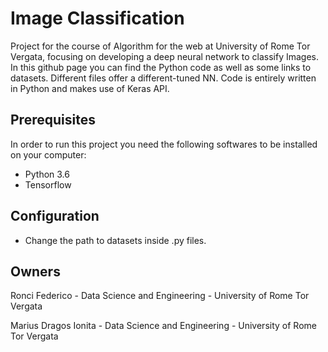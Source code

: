 # Image Classification

Project for the course of Algorithm for the web at University of Rome Tor Vergata, focusing on developing a deep neural network
to classify Images. 
In this github page you can find the Python code as well as some links to datasets. 
Different files offer a different-tuned NN.
Code is entirely written in Python and makes use of Keras API. 

## Prerequisites
In order to run this project you need the following softwares to be installed on your computer:
* Python 3.6
* Tensorflow

## Configuration
* Change the path to datasets inside .py files. 

## Owners

Ronci Federico - Data Science and Engineering - University of Rome Tor Vergata

Marius Dragos Ionita - Data Science and Engineering - University of Rome Tor Vergata

